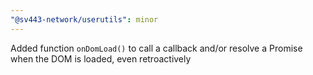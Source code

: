 ```yaml
---
"@sv443-network/userutils": minor
---
```


Added function `onDomLoad()` to call a callback and/or resolve a Promise when the DOM is loaded, even retroactively
